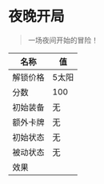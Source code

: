 # 夜晚开局  
> 一场夜间开始的冒险！  
  
名称  |  值  
----  |  ----  
解锁价格  |  5太阳  
分数  |  100  
初始装备  |  无  
额外卡牌  |  无  
初始状态  |  无  
被动状态  |  无  
效果  |    


<script>document.title="夜晚开局 - 卡牌生存百科 Card Survival Wiki";</script>